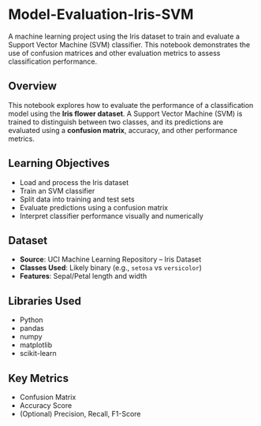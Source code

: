 # Model-Evaluation-Iris-SVM
A machine learning project using the Iris dataset to train and evaluate a Support Vector Machine (SVM) classifier. This notebook demonstrates the use of confusion matrices and other evaluation metrics to assess classification performance.

## Overview
This notebook explores how to evaluate the performance of a classification model using the **Iris flower dataset**. A Support Vector Machine (SVM) is trained to distinguish between two classes, and its predictions are evaluated using a **confusion matrix**, accuracy, and other performance metrics.

## Learning Objectives
- Load and process the Iris dataset
- Train an SVM classifier
- Split data into training and test sets
- Evaluate predictions using a confusion matrix
- Interpret classifier performance visually and numerically

## Dataset
- **Source**: UCI Machine Learning Repository – Iris Dataset
- **Classes Used**: Likely binary (e.g., `setosa` vs `versicolor`)
- **Features**: Sepal/Petal length and width

## Libraries Used
- Python
- pandas
- numpy
- matplotlib
- scikit-learn

## Key Metrics
- Confusion Matrix
- Accuracy Score
- (Optional) Precision, Recall, F1-Score
